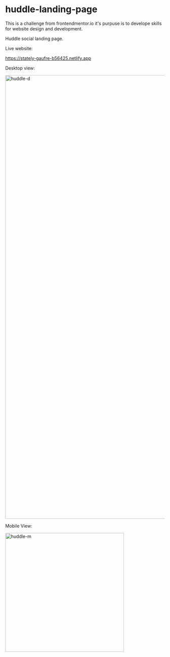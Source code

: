 # huddle-landing-page

This is a challenge from frontendmentor.io it's purpuse is to develope skills for website design and development.

Huddle social landing page.


Live website:

https://stately-gaufre-b56425.netlify.app


Desktop view:

<img src="https://user-images.githubusercontent.com/103607112/166213996-6f2a1568-bd7c-4b25-a7fd-8929bb877118.png" width="1400" height="auto" title="huddle-d">



Mobile View:

<img src="https://user-images.githubusercontent.com/103607112/166213990-d7bccbe2-2132-4b98-9b08-8b27b50e9e09.png" width="375" height="auto" title="huddle-m">

